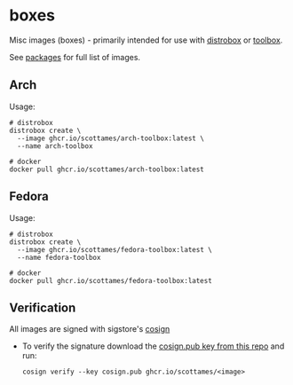 # boxes

Misc images (boxes) - primarily intended for use with [distrobox](https://github.com/89luca89/distrobox)
or [toolbox](https://containertoolbx.org/).

See [packages](https://github.com/scottames?tab=packages&repo_name=boxes) for full list of images.

## Arch

Usage:

```shell
# distrobox
distrobox create \
  --image ghcr.io/scottames/arch-toolbox:latest \
  --name arch-toolbox
```

```shell
# docker
docker pull ghcr.io/scottames/arch-toolbox:latest
```

## Fedora

Usage:

```shell
# distrobox
distrobox create \
  --image ghcr.io/scottames/fedora-toolbox:latest \
  --name fedora-toolbox
```

```shell
# docker
docker pull ghcr.io/scottames/fedora-toolbox:latest
```

## Verification

All images are signed with sigstore's [cosign](https://docs.sigstore.dev/cosign/overview/)

- To verify the signature download the [cosign.pub key from this repo](cosign.pub) and run:

  ```shell
  cosign verify --key cosign.pub ghcr.io/scottames/<image>
  ```
